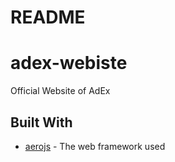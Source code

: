 # README #

# adex-webiste
Official Website of AdEx

## Built With

* [aerojs](https://github.com/aerojs/aero) - The web framework used